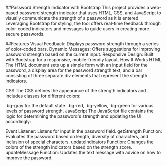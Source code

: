 ##Password Strength Indicator with Bootstrap
This project provides a web-based password strength indicator that uses HTML, CSS, and JavaScript to visually communicate the strength of a password as it is entered. Leveraging Bootstrap for styling, the tool offers real-time feedback through color-coded indicators and messages to guide users in creating more secure passwords.

##Features
Visual Feedback: Displays password strength through a series of color-coded bars.
Dynamic Messages: Offers suggestions for improving password strength based on the current input.
Responsive Design: Built with Bootstrap for a responsive, mobile-friendly layout.
How It Works
HTML
The HTML document sets up a simple form with an input field for the password, a display area for the password strength text, and a bar consisting of three separate div elements that represent the strength indicators.

CSS
The CSS defines the appearance of the strength indicators and includes classes for different colors:

.bg-gray for the default state.
.bg-red, .bg-yellow, .bg-green for various levels of password strength.
JavaScript
The JavaScript file contains the logic for determining the password's strength and updating the UI accordingly:

Event Listener: Listens for input in the password field.
getStrength Function: Evaluates the password based on length, diversity of characters, and inclusion of special characters.
updateIndicators Function: Changes the colors of the strength indicators based on the strength score.
updateMessage Function: Updates the text message with advice on how to improve the password.
